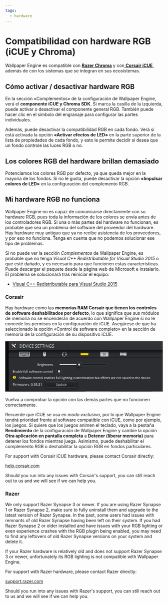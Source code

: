 ```yaml
---
tags:
  - hardware
---
```


# Compatibilidad con hardware RGB (iCUE y Chroma)

Wallpaper Engine es compatible con [**Razer Chroma**](https://www.razer.com/chroma) y con[ **Corsair iCUE**](https://www.corsair.com/icue), además de con los sistemas que se integran en sus ecosistemas.

## Cómo activar / desactivar hardware RGB

En la sección «Complementos» de la configuración de Wallpaper Engine, verá el **componente iCUE y Chroma SDK**. Si marca la casilla de la izquierda, puede activar o desactivar el componente general RGB. También puede hacer clic en el símbolo del engranaje para configurar las partes individuales.

Además, puede desactivar la compatibilidad RGB en cada fondo. Verá si está activada la opción **«Activar efectos de LED»** en la parte superior de la lista de propiedades de cada fondo, y esto le permite decidir si desea que un fondo controle las luces RGB o no.

## Los colores RGB del hardware brillan demasiado

Potenciamos los colores RGB por defecto, ya que queda mejor en la mayoría de los fondos. Si no le gusta, puede desactivar la opción **«Impulsar colores de LED»** en la configuración del complemento RGB.

## Mi hardware RGB no funciona

Wallpaper Engine no es capaz de comunicarse directamente con su hardware RGB, pues toda la información de los colores se envía antes de los controladores RGB. Si una o más partes del hardware no funcionan, es probable que sea un problema del software del proveedor del hardware. Hay hardware muy antiguo que ya no recibe asistencia de los proveedores, y por eso no funciona. Tenga en cuenta que no podemos solucionar ese tipo de problemas.

Si no puede ver la sección *Complementos* de Wallpaper Engine, es probable que no tenga *Visual C++ Redistributable for Visual Studio 2015* o que esté dañado, y es necesario para que funcionen estas características. Puede descargar el paquete desde la página web de Microsoft e instalarlo. El problema se solucionará tras reiniciar el equipo:

* [Visual C++ Redistributable para Visual Studio 2015](https://www.microsoft.com/download/details.aspx?id=48145)

### Corsair

Hay hardware como las **memorias RAM Corsair que tienen los controles de software deshabilitados por defecto**, lo que significa que sus módulos de memoria no se encenderán de acuerdo con Wallpaper Engine si no le concede los permisos en la configuración de iCUE. Asegúrese de que ha seleccionado la opción «Control de software completo» en la sección de memoria de la configuración de su dispositivo iCUE.

![Enable full software control in iCUE](./icue.png)

Vuelva a comprobar la opción con las demás partes que no funcionen correctamente.

Recuerde que iCUE se usa en *modo exclusivo*, por lo que Wallpaper Engine tendrá prioridad frente al software compatible con iCUE, como por ejemplo, los juegos. Si quiere que los juegos animen el teclado, vaya a la pestaña **Rendimiento** de la configuración de Wallpaper Engine y cambie la opción **Otra aplicación en pantalla completa** a **Detener (liberar memoria)** para detener los fondos mientras juega. Asimismo, puede deshabilitar el complemento RGB o deshabilitar la opción RGB en fondos particulares.

For support with Corsair iCUE hardware, please contact Corsair directly:

[help.corsair.com](https://help.corsair.com/)

Should you run into any issues with Corsair's support, you can still reach out to us and we will see if we can help you.

### Razer
We only support Razer Synapse 3 or newer. If you are using Razer Synapse 1 or Razer Synapse 2, make sure to fully uninstall them and upgrade to the latest version of Razer Synapse. In the past, some users had issues with remnants of old Razer Synapse having been left on their system. If you had Razer Synapse 2 or older installed and have issues with your RGB lighting or even experience crashes with the RGB plugin being enabled, you may need to find any leftovers of old Razer Synapse versions on your system and delete it.

If your Razer hardware is relatively old and does not support Razer Synapse 3 or newer, unfortunately its RGB lighting is not compatible with Wallpaper Engine.

For support with Razer hardware, please contact Razer directly:

[support.razer.com](https://support.razer.com/)

Should you run into any issues with Razer's support, you can still reach out to us and we will see if we can help you.